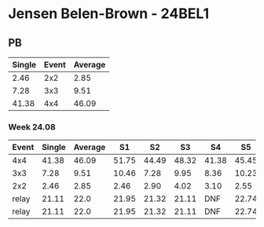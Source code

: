 # Jensen Belen-Brown - 24BEL1

## PB
|Single|Event|Average|
|----|----|----|
|2.46|2x2|2.85|
|7.28|3x3|9.51|
|41.38|4x4|46.09|
### Week 24.08
|Event|Single|Average|S1|S2|S3|S4|S5|
|-----|-------|------|--|--|--|--|--|
|4x4|41.38|46.09|51.75|44.49|48.32|41.38|45.45|
|3x3|7.28|9.51|10.46|7.28|9.95|8.36|10.23|
|2x2|2.46|2.85|2.46|2.90|4.02|3.10|2.55|
|relay|21.11|22.0|21.95|21.32|21.11|DNF|22.74|
|relay|21.11|22.0|21.95|21.32|21.11|DNF|22.74|
